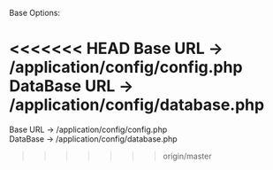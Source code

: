 Base Options:

<<<<<<< HEAD
Base URL      -> /application/config/config.php
DataBase URL  -> /application/config/database.php
=======
Base URL      -> /application/config/config.php <br/>
DataBase      -> /application/config/database.php
>>>>>>> origin/master
